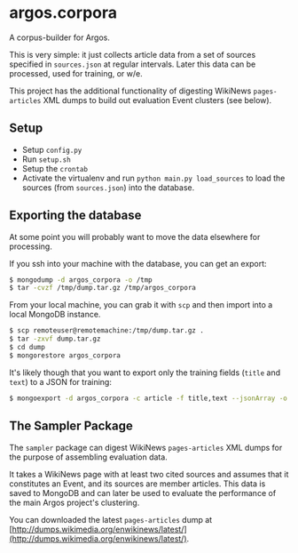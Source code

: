 # argos.corpora
A corpus-builder for Argos.

This is very simple: it just collects article data from a set of sources
specified in `sources.json` at regular intervals. Later this data can be
processed, used for training, or w/e.

This project has the additional functionality of digesting WikiNews
`pages-articles` XML dumps to build out evaluation Event clusters (see
below).


## Setup
* Setup `config.py`
* Run `setup.sh`
* Setup the `crontab`
* Activate the virtualenv and run `python main.py load_sources` to load
the sources (from `sources.json`) into the database.

## Exporting the database
At some point you will probably want to move the data elsewhere for
processing.

If you ssh into your machine with the database, you can get an export:
```bash
$ mongodump -d argos_corpora -o /tmp
$ tar -cvzf /tmp/dump.tar.gz /tmp/argos_corpora
```

From your local machine, you can grab it with `scp`
and then import into a local MongoDB instance.
```bash
$ scp remoteuser@remotemachine:/tmp/dump.tar.gz .
$ tar -zxvf dump.tar.gz
$ cd dump
$ mongorestore argos_corpora
```

It's likely though that you want to export only the training fields
(`title` and `text`) to a JSON for training:
```bash
$ mongoexport -d argos_corpora -c article -f title,text --jsonArray -o articles.json
```

## The Sampler Package
The `sampler` package can digest WikiNews `pages-articles` XML dumps for
the purpose of assembling evaluation data.

It takes a WikiNews page with at least two cited sources and assumes that
it constitutes an Event, and its sources are member articles. This data
is saved to MongoDB and can later be used to evaluate the performance of
the main Argos project's clustering.

You can downloaded the latest `pages-articles` dump at
[http://dumps.wikimedia.org/enwikinews/latest/](http://dumps.wikimedia.org/enwikinews/latest/).